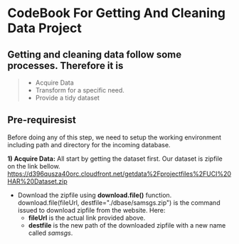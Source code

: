 # CodeBook For Getting And Cleaning Data Project

## Getting and cleaning data follow some processes. Therefore it is 

>* Acquire Data 
>* Transform for a specific need.
>* Provide a tidy dataset

## Pre-requiresist
Before doing any of this step, we need to setup the working environment including path and directory for the incoming database. 

**1) Acquire Data:**
All start by getting the dataset first. Our dataset is zipfile on the link bellow. https://d396qusza40orc.cloudfront.net/getdata%2Fprojectfiles%2FUCI%20HAR%20Dataset.zip
* Download the zipfile using **download.file()** function.
download.file(fileUrl, destfile="./dbase/samsgs.zip")  is the command issued to download zipfile from the website. Here:
    * **fileUrl** is the actual link provided above.
    * **destfile** is the new path of the downloaded zipfile with a new name called *samsgs*.
